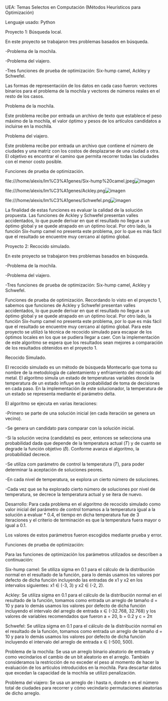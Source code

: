 UEA: Temas Selectos en Computación (Métodos Heurísticos para Optimización)

Lenguaje usado: Python

Proyecto 1: Búsqueda local.

En este proyecto se trabajaron tres problemas basados en búsqueda.

-Problema de la mochila.

-Problema del viajero.

-Tres funciones de prueba de optimización: Six-hump camel, Ackley y Schwefel.

Las formas de representación de los datos en cada caso fueron: vectores binarios para el problema de la mochila y vectores de números reales en el resto de los casos.

Problema de la mochila.

Este problema recibe por entrada un archivo de texto que establece el peso máximo de la mochila, el valor óptimo y pesos de los artículos candidatos a incluirse en la mochila.

Problema del viajero.

Este problema recibe por entrada un archivo que contiene el número de ciudades y una matriz con los costos de desplazarse de una ciudad a otra. El objetivo es encontrar  el camino que permita recorrer todas las ciudades con el menor costo posible.

Funciones de prueba de optimización.

file:///home/alexis/Im%C3%A1genes/Six-hump%20camel.jpeg![imagen](https://user-images.githubusercontent.com/72325257/230697680-7694fd52-bb41-494f-b648-92e47121b783.png)

file:///home/alexis/Im%C3%A1genes/Ackley.png![imagen](https://user-images.githubusercontent.com/72325257/230697688-c82657cf-f50e-451b-864f-40485ac9ba70.png)

file:///home/alexis/Im%C3%A1genes/Schwefel.png![imagen](https://user-images.githubusercontent.com/72325257/230697693-48c088f2-d358-4930-810d-990f12c61eb4.png)

La finalidad de estas funciones es evaluar la calidad de la solución propuesta. Las funciones de Ackley y Schwefel presentan valles accidentados, lo que puede derivar en que el resultado no llegue a un óptimo global y se quede atrapado en un óptimo local. Por otro lado, la función Six-hump camel no presenta este problema, por lo que es más fácil que el resultado se encuentre muy cercano al óptimo global.

Proyecto 2: Recocido simulado.

En este proyecto se trabajaron tres problemas basados en búsqueda.

-Problema de la mochila.

-Problema del viajero.

-Tres funciones de prueba de optimización: Six-hump camel, Ackley y Schwefel.

Funciones de prueba de optimización.
Recordando lo visto en el proyecto 1, sabemos que funciones de Ackley y Schwefel presentan valles accidentados, lo que puede derivar en que el resultado no llegue a un óptimo global y se quede atrapado en un óptimo local. Por otro lado, la función Six-hump camel no presenta este problema, por lo que es más fácil que el resultado se encuentre muy cercano al óptimo global.
Para este proyecto se utilizó la técnica de recocido simulado para escapar de los óptimos locales en los que se pudiera llegar a caer. Con la implementación de este algoritmo se espera que los resultados sean mejores a comparación de los resultados obtenidos en el proyecto 1.

Recocido Simulado.

El recocido simulado es un método de búsqueda Montecarlo que toma su nombre de la metodología de calentamiento y enfriamiento del recocido del metal. El algoritmo simula un estado de temperaturas variables donde la temperatura de un estado influye en la probabilidad de toma de decisiones en cada paso. En la implementación de este solucionador, la temperatura de un estado se representa mediante el parámetro delta.

El algoritmo se ejecuta en varias iteraciones:

-Primero se parte de una solución inicial (en cada iteración se genera un vecino).

-Se genera un candidato para comparar con la solución inicial.

-Si la solución vecina (candidato) es peor, entonces se selecciona una probabilidad dada que depende de la temperatura actual (𝑇) y de cuanto se degrade la función objetivo (𝛿). Conforme avanza el algoritmo, la probabilidad decrece.

-Se utiliza com parámetro de control la temperatura (𝑇), para poder determinar la aceptación de soluciones peores.

-En cada nivel de temperatura, se explora un cierto número de soluciones.

-Cada vez que se ha explorado cierto número de soluciones por nivel de temperatura, se decrece la temperatura actual y se itera de nuevo.

Desarrollo:
Para cada problema en el algoritmo de recocido simulado como valor inicial del parámetro de control tomamos a la temperatura igual a la solución a evaluar * 0.4, el tiempo en dicha temperatura fue de 3 iteraciones y el criterio de terminación es que la temperatura fuera mayor o igual a 0.1.

Los valores de estos parámetros fueron escogidos mediante prueba y error.

Funciones de prueba de optimización:

Para las funciones de optimización los parámetros utilizados se describen a continuación:

Six-hump camel: Se utiliza sigma en 0.1 para el cálculo de la distribución normal en el resultado de la función, para lo demás usamos los valores por defecto de dicha función incluyendo las entradas de x1 y x2 en los intervalos siguientes: x1 ∈ (-3, 3) y x2 ∈ (-2, 2).

Ackley: Se utiliza sigma en 0.1 para el cálculo de la distribución normal en el resultado de la función, tomamos como entrada un arreglo de tamaño d = 10 y para lo demás usamos los valores por defecto de dicha función incluyendo el intervalo del arreglo de entrada x ∈ (-32.768, 32.768) y los valores de variables recomendados que fueron a = 20, b = 0.2 y c = 2π

Schwefel: Se utiliza sigma en 0.1 para el cálculo de la distribución normal en el resultado de la función, tomamos como entrada un arreglo de tamaño d = 10 y para lo demás usamos los valores por defecto de dicha función incluyendo el intervalo del arreglo de entrada x ∈ (-500, 500).

Problema de la mochila: Se usa un arreglo binario aleatorio de entrada y como vecindarios el cambio de un bit aleatorio en el arreglo. También consideramos la restricción de no exceder el peso al momento de hacer la evaluación de los artículos introducidos en la mochila.
Para descartar datos que excedan la capacidad de la mochila se utilizó penalización.

Problema del viajero: Se usa un arreglo de i hasta n, donde n es el número total de ciudades para recorrer y cómo vecindario permutaciones aleatorias de dicho arreglo.

